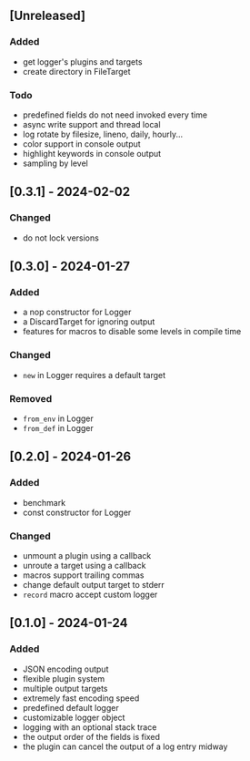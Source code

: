 ## [Unreleased]

### Added

- get logger's plugins and targets
- create directory in FileTarget

### Todo

- predefined fields do not need invoked every time
- async write support and thread local
- log rotate by filesize, lineno, daily, hourly...
- color support in console output
- highlight keywords in console output
- sampling by level

## [0.3.1] - 2024-02-02

### Changed

- do not lock versions

## [0.3.0] - 2024-01-27

### Added

- a nop constructor for Logger
- a DiscardTarget for ignoring output
- features for macros to disable some levels in compile time

### Changed

- `new` in Logger requires a default target

### Removed

- `from_env` in Logger
- `from_def` in Logger

## [0.2.0] - 2024-01-26

### Added

- benchmark
- const constructor for Logger

### Changed

- unmount a plugin using a callback
- unroute a target using a callback
- macros support trailing commas
- change default output target to stderr
- `record` macro accept custom logger

## [0.1.0] - 2024-01-24

### Added

- JSON encoding output
- flexible plugin system
- multiple output targets
- extremely fast encoding speed
- predefined default logger
- customizable logger object
- logging with an optional stack trace
- the output order of the fields is fixed
- the plugin can cancel the output of a log entry midway